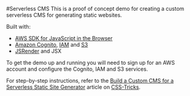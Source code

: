 #Serverless CMS
This is a proof of concept demo for creating a custom serverless CMS for generating static websites.

Built with:

- [AWS SDK for JavaScript in the Browser](https://aws.amazon.com/sdk-for-browser/)
- [Amazon Cognito](https://aws.amazon.com/cognito/), [IAM](https://aws.amazon.com/iam/) and [S3](https://aws.amazon.com/s3/)
- [JSRender](https://github.com/BorisMoore/jsrender) and JSX

To get the demo up and running you will need to sign up for an AWS account and configure the Cognito, IAM and S3 services.

For step-by-step instructions, refer to the [Build a Custom CMS for a Serverless Static Site Generator](https://css-tricks.com/build-custom-cms-serverless-static-site-generator/) article on [CSS-Tricks](https://css-tricks.com/).